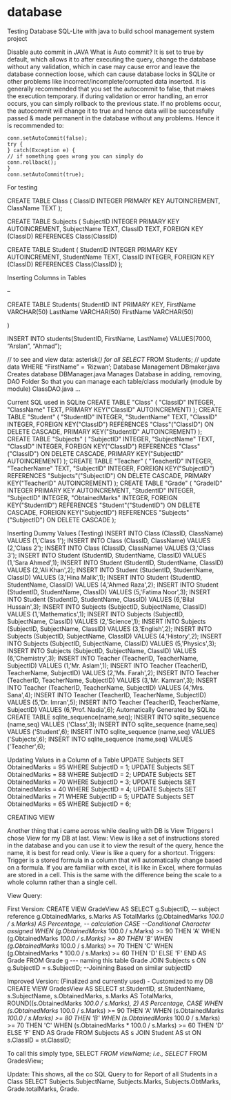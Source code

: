 # database
Testing Database SQL-Lite with java to build school management system project



Disable auto commit in JAVA
What is Auto commit?
It is set to true by default, which allows it to after executing the query, change the database without any validation, which in case may cause error and leave the database connection loose, which can cause database locks in SQLite or other problems like incorrect/incomplete/corrupted data inserted.
It is generally recommended that you set the autocommit to false, that makes the execution temporary.
if during validation or error handling, an error occurs, you can simply rollback to the previous state.
If no problems occur, the autocommit will change it to true and hence data will be successfully passed & made permanent in the database without any problems.
Hence it is recommended to:

```
conn.setAutoCommit(false);
try {
} catch(Exception e) {
// if something goes wrong you can simply do
conn.rollback();
}
conn.setAutoCommit(true);
```

For testing

CREATE TABLE Class (
  ClassID INTEGER PRIMARY KEY AUTOINCREMENT,
  ClassName TEXT
);

CREATE TABLE Subjects (
  SubjectID INTEGER PRIMARY KEY AUTOINCREMENT,
  SubjectName TEXT,
  ClassID TEXT,
FOREIGN KEY (ClassID) REFERENCES Class(ClassID)

CREATE TABLE Student (
  StudentID INTEGER PRIMARY KEY AUTOINCREMENT,
  StudentName TEXT,
  ClassID INTEGER,
  FOREIGN KEY (ClassID) REFERENCES Class(ClassID)
);

Inserting Columns in Tables

–

CREATE TABLE Students(
StudentID INT PRIMARY KEY,
FirstName VARCHAR(50)
LastName VARCHAR(50)
FirstName VARCHAR(50)

)

INSERT INTO students(StudentID, FirstName, LastName)
VALUES(7000, “Arslan”, “Ahmad”);

// to see and view data: asterisk(*) for all
SELECT* FROM Students;
// update data
WHERE “FirstName” = ‘Rizwan’;
Database Management
DBmaker.java
Creates database
DBManager.java
Manages Database in adding, removing,
DAO Folder
So that you can manage each table/class modularly (module by module)
ClassDAO.java
…

Current SQL used in SQLite
CREATE TABLE "Class" (
    "ClassID"    INTEGER,
    "ClassName"    TEXT,
    PRIMARY KEY("ClassID" AUTOINCREMENT)
);
CREATE TABLE "Student" (
    "StudentID"    INTEGER,
    "StudentName"    TEXT,
    "ClassID"    INTEGER,
    FOREIGN KEY("ClassID") REFERENCES "Class"("ClassID") ON DELETE CASCADE,
    PRIMARY KEY("StudentID" AUTOINCREMENT)
);
CREATE TABLE "Subjects" (
    "SubjectID"    INTEGER,
    "SubjectName"    TEXT,
    "ClassID"    INTEGER,
    FOREIGN KEY("ClassID") REFERENCES "Class"("ClassID") ON DELETE CASCADE,
    PRIMARY KEY("SubjectID" AUTOINCREMENT)
);
CREATE TABLE "Teacher" (
    "TeacherID"    INTEGER,
    "TeacherName"    TEXT,
    "SubjectID"    INTEGER,
    FOREIGN KEY("SubjectID") REFERENCES "Subjects"("SubjectID") ON DELETE CASCADE,
    PRIMARY KEY("TeacherID" AUTOINCREMENT)
);
CREATE TABLE "Grade" (
    "GradeID"      INTEGER PRIMARY KEY AUTOINCREMENT,
    "StudentID"    INTEGER,
    "SubjectID"    INTEGER,
    "ObtainedMarks" INTEGER,
    FOREIGN KEY("StudentID") REFERENCES "Student"("StudentID") ON DELETE CASCADE,
    FOREIGN KEY("SubjectID") REFERENCES "Subjects"("SubjectID") ON DELETE CASCADE
);

Inserting Dummy Values (Testing)
INSERT INTO Class (ClassID, ClassName) VALUES (1,'Class 1');
INSERT INTO Class (ClassID, ClassName) VALUES (2,'Class 2');
INSERT INTO Class (ClassID, ClassName) VALUES (3,'Class 3');
INSERT INTO Student (StudentID, StudentName, ClassID) VALUES (1,'Sara Ahmed',1);
INSERT INTO Student (StudentID, StudentName, ClassID) VALUES (2,'Ali Khan',2);
INSERT INTO Student (StudentID, StudentName, ClassID) VALUES (3,'Hina Malik',1);
INSERT INTO Student (StudentID, StudentName, ClassID) VALUES (4,'Ahmed Raza',2);
INSERT INTO Student (StudentID, StudentName, ClassID) VALUES (5,'Fatima Noor',3);
INSERT INTO Student (StudentID, StudentName, ClassID) VALUES (6,'Bilal Hussain',3);
INSERT INTO Subjects (SubjectID, SubjectName, ClassID) VALUES (1,'Mathematics',1);
INSERT INTO Subjects (SubjectID, SubjectName, ClassID) VALUES (2,'Science',1);
INSERT INTO Subjects (SubjectID, SubjectName, ClassID) VALUES (3,'English',2);
INSERT INTO Subjects (SubjectID, SubjectName, ClassID) VALUES (4,'History',2);
INSERT INTO Subjects (SubjectID, SubjectName, ClassID) VALUES (5,'Physics',3);
INSERT INTO Subjects (SubjectID, SubjectName, ClassID) VALUES (6,'Chemistry',3);
INSERT INTO Teacher (TeacherID, TeacherName, SubjectID) VALUES (1,'Mr. Aslam',1);
INSERT INTO Teacher (TeacherID, TeacherName, SubjectID) VALUES (2,'Ms. Farah',2);
INSERT INTO Teacher (TeacherID, TeacherName, SubjectID) VALUES (3,'Mr. Kamran',3);
INSERT INTO Teacher (TeacherID, TeacherName, SubjectID) VALUES (4,'Mrs. Sana',4);
INSERT INTO Teacher (TeacherID, TeacherName, SubjectID) VALUES (5,'Dr. Imran',5);
INSERT INTO Teacher (TeacherID, TeacherName, SubjectID) VALUES (6,'Prof. Nadia',6);
Automatically Generated by SQLite
CREATE TABLE sqlite_sequence(name,seq);
INSERT INTO sqlite_sequence (name,seq) VALUES ('Class',3);
INSERT INTO sqlite_sequence (name,seq) VALUES ('Student',6);
INSERT INTO sqlite_sequence (name,seq) VALUES ('Subjects',6);
INSERT INTO sqlite_sequence (name,seq) VALUES ('Teacher',6);

Updating Values in a Column of a Table
UPDATE Subjects SET ObtainedMarks = 95 WHERE SubjectID = 1;
UPDATE Subjects SET ObtainedMarks = 88 WHERE SubjectID = 2;
UPDATE Subjects SET ObtainedMarks = 70 WHERE SubjectID = 3;
UPDATE Subjects SET ObtainedMarks = 40 WHERE SubjectID = 4;
UPDATE Subjects SET ObtainedMarks = 71 WHERE SubjectID = 5;
UPDATE Subjects SET ObtainedMarks = 65 WHERE SubjectID = 6;

CREATING VIEW

Another thing that i came across while dealing with DB is
View
Triggers
I chose View for my DB at last.
View:
View is like a set of instructions stored in the database and you can use it to view the result of the query, hence the name, it is best for read only. View is like a query for a shortcut.
Triggers:
Trigger is a stored formula in a column that will automatically change based on a formula.
If you are familiar with excel, it is like in Excel, where formulas are stored in a cell. This is the same with the difference being the scale to a whole column rather than a single cell.

View Query:

First Version:
CREATE VIEW GradeView AS
SELECT
    g.SubjectID,                     -- subject reference
    g.ObtainedMarks,
    s.Marks AS TotalMarks
    (g.ObtainedMarks *100.0 / s.Marks) AS Percentage,   -- calculation
    CASE  --Conditional Character assigned
        WHEN (g.ObtainedMarks* 100.0 / s.Marks) >= 90 THEN 'A'
        WHEN (g.ObtainedMarks *100.0 / s.Marks) >= 80 THEN 'B'
        WHEN (g.ObtainedMarks* 100.0 / s.Marks) >= 70 THEN 'C'
        WHEN (g.ObtainedMarks * 100.0 / s.Marks) >= 60 THEN 'D'
        ELSE 'F'
    END AS Grade
FROM Grade g --- naming this table Grade
JOIN Subjects s ON g.SubjectID = s.SubjectID; --Joinining Based on similar subjectID

Improved Version: (Finalized and currently used) - Customized to my DB
CREATE VIEW GradesView AS
SELECT
    st.StudentID,
    st.StudentName,
    s.SubjectName,
    s.ObtainedMarks,
    s.Marks AS TotalMarks,
    ROUND((s.ObtainedMarks *100.0 / s.Marks), 2) AS Percentage,
    CASE
        WHEN (s.ObtainedMarks* 100.0 / s.Marks) >= 90 THEN 'A'
        WHEN (s.ObtainedMarks *100.0 / s.Marks) >= 80 THEN 'B'
        WHEN (s.ObtainedMarks* 100.0 / s.Marks) >= 70 THEN 'C'
        WHEN (s.ObtainedMarks * 100.0 / s.Marks) >= 60 THEN 'D'
        ELSE 'F'
    END AS Grade
FROM Subjects AS s
JOIN Student AS st
    ON s.ClassID = st.ClassID;

To call this simply type,
SELECT *FROM viewName;
i.e.,
SELECT* FROM GradesView;

Update: This shows, all the co
SQL Query to for Report of all Students in a Class
SELECT Subjects.SubjectName, Subjects.Marks, Subjects.ObtMarks, Grade.totalMarks, Grade.

